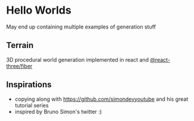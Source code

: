 # Hello Worlds

May end up containing multiple examples of generation stuff

## Terrain

3D procedural world generation implemented in react and [@react-three/fiber](https://github.com/pmndrs/react-three-fiber)

## Inspirations

- copying along with https://github.com/simondevyoutube and his great tutorial series
- inspired by Bruno Simon's twitter :)
